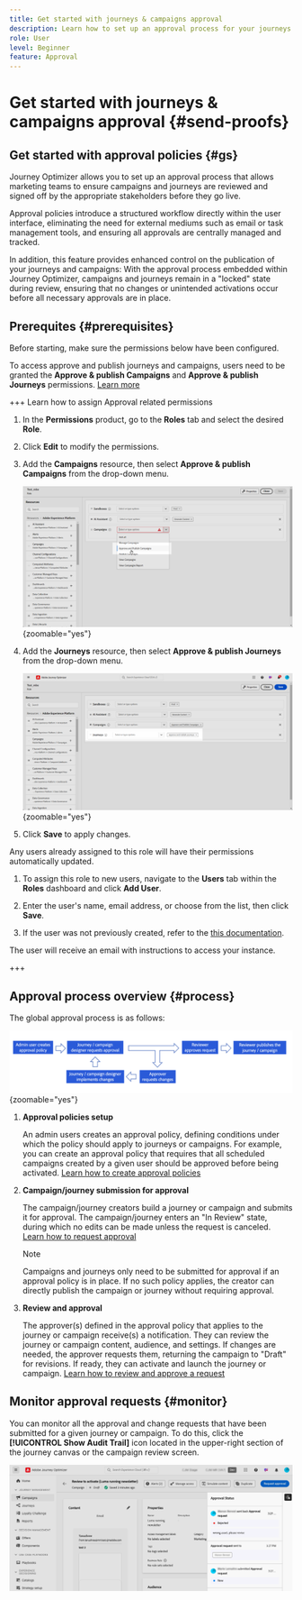 ```yaml
---
title: Get started with journeys & campaigns approval
description: Learn how to set up an approval process for your journeys and campaigns.
role: User
level: Beginner
feature: Approval
---
```


# Get started with journeys & campaigns approval {#send-proofs}

## Get started with approval policies {#gs}

Journey Optimizer allows you to set up an approval process that allows marketing teams to ensure campaigns and journeys are reviewed and signed off by the appropriate stakeholders before they go live.

Approval policies introduce a structured workflow directly within the user interface, eliminating the need for external mediums such as email or task management tools, and ensuring all approvals are centrally managed and tracked.

In addition, this feature provides enhanced control on the publication of your journeys and campaigns: With the approval process embedded within Journey Optimizer, campaigns and journeys remain in a "locked" state during review, ensuring that no changes or unintended activations occur before all necessary approvals are in place.

## Prerequites {#prerequisites}

Before starting, make sure the permissions below have been configured.

To access approve and publish journeys and campaigns, users need to be granted the **Approve & publish Campaigns** and **Approve & publish Journeys** permissions. [Learn more](../administration/permissions.md)

+++  Learn how to assign Approval related permissions

1. In the **Permissions** product, go to the **Roles** tab and select the desired **Role**.
    
1. Click **Edit** to modify the permissions.

1. Add the **Campaigns** resource, then select **Approve & publish Campaigns** from the drop-down menu.

    ![](assets/permissions_approval.png){zoomable="yes"}

1. Add the **Journeys** resource, then select **Approve & publish Journeys** from the drop-down menu.

    ![](assets/permissions_approval_2.png){zoomable="yes"}

1. Click **Save** to apply changes.

Any users already assigned to this role will have their permissions automatically updated.

1. To assign this role to new users, navigate to the **Users** tab within the **Roles** dashboard and click **Add User**.

1. Enter the user's name, email address, or choose from the list, then click **Save**.

1. If the user was not previously created, refer to the [this documentation](https://experienceleague.adobe.com/en/docs/experience-platform/access-control/abac/permissions-ui/users).

The user will receive an email with instructions to access your instance.

+++

## Approval process overview {#process}

The global approval process is as follows:

![](assets/approval-process.png){zoomable="yes"}

1. **Approval policies setup**

    An admin users creates an approval policy, defining conditions under which the policy should apply to journeys or campaigns. For example, you can create an approval policy that requires that all scheduled campaigns created by a given user should be approved before being activated. [Learn how to create approval policies](approval-policies.md)

1. **Campaign/journey submission for approval**

    The campaign/journey creators build a journey or campaign and submits it for approval. The campaign/journey enters an "In Review" state, during which no edits can be made unless the request is canceled. [Learn how to request approval](request-approval.md)

    >[!NOTE]
    >
    >Campaigns and journeys only need to be submitted for approval if an approval policy is in place. If no such policy applies, the creator can directly publish the campaign or journey without requiring approval.

1. **Review and approval**

    The approver(s) defined in the approval policy that applies to the journey or campaign receive(s) a notification. They can review the journey or campaign content, audience, and settings. If changes are needed, the approver requests them, returning the campaign to "Draft" for revisions. If ready, they can activate and launch the journey or campaign. [Learn how to review and approve a request](review-approve-request.md)

## Monitor approval requests {#monitor}

You can monitor all the approval and change requests that have been submitted for a given journey or campaign. To do this, click the **[!UICONTROL Show Audit Trail]** icon located in the upper-right section of the journey canvas or the campaign review screen.

![](assets/monitor-requests.png)
